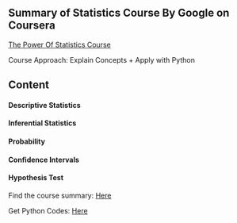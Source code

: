 ## Summary of Statistics Course By Google on Coursera
[The Power Of Statistics Course](https://www.coursera.org/learn/the-power-of-statistics/)

Course Approach: Explain Concepts + Apply with Python

## Content
#### Descriptive Statistics
#### Inferential Statistics
#### Probability 
#### Confidence Intervals
#### Hypothesis Test

Find the course summary: [Here](The_Power_Of_Statistics_summary.docx)

Get Python Codes: [Here](Descriptive_statistics.py)


